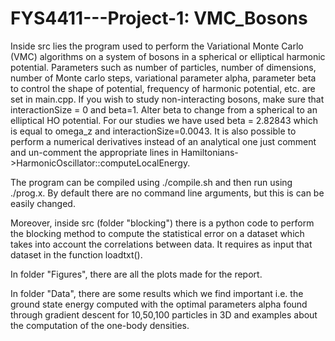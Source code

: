 # FYS4411---Project-1: VMC_Bosons
Inside src lies the program used to perform the Variational Monte Carlo (VMC) algorithms on a system of bosons in a spherical or elliptical harmonic potential. 
Parameters such as number of particles, number of dimensions, number of Monte carlo steps, variational parameter alpha, parameter beta to control the shape of potential, frequency of harmonic potential, etc. are set in main.cpp. If you wish to study non-interacting bosons, make sure that interactionSize = 0 and beta=1. Alter beta to change from a spherical to an elliptical HO potential. For our studies we have used beta = 2.82843 which is equal to omega_z and interactionSize=0.0043. It is also possible to perform a numerical derivatives instead of an analytical one just comment and un-comment the appropriate lines in Hamiltonians->HarmonicOscillator::computeLocalEnergy.

The program can be compiled using ./compile.sh and then run using ./prog.x. 
By default there are no command line arguments, but this is can be easily changed.

Moreover, inside src (folder "blocking") there is a python code to perform the blocking method to compute the statistical error on a dataset which takes into account the correlations between data. It requires as input that dataset in the function loadtxt().

In folder "Figures", there are all the plots made for the report.

In folder "Data", there are some results which we find important i.e. the ground state energy computed with the optimal parameters alpha found through gradient descent for 10,50,100 particles in 3D and examples about the computation of the one-body densities.
